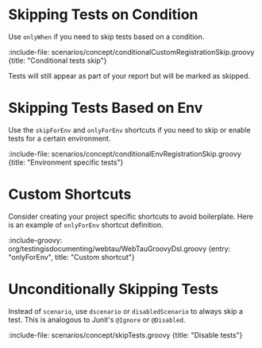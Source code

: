 # Skipping Tests on Condition

Use `onlyWhen` if you need to skip tests based on a condition.

:include-file: scenarios/concept/conditionalCustomRegistrationSkip.groovy {title: "Conditional tests skip"}

Tests will still appear as part of your report but will be marked as skipped.

# Skipping Tests Based on Env

Use the `skipForEnv` and `onlyForEnv` shortcuts if you need to skip or enable tests for a certain environment.

:include-file: scenarios/concept/conditionalEnvRegistrationSkip.groovy {title: "Environment specific tests"}

# Custom Shortcuts

Consider creating your project specific shortcuts to avoid boilerplate. 
Here is an example of `onlyForEnv` shortcut definition.

:include-groovy: org/testingisdocumenting/webtau/WebTauGroovyDsl.groovy {entry: "onlyForEnv", title: "Custom shortcut"}

# Unconditionally Skipping Tests

Instead of `scenario`, use `dscenario` or `disabledScenario` to always skip a test.  This is analogous to 
Junit's `@Ignore` or `@Disabled`.

:include-file: scenarios/concept/skipTests.groovy {title: "Disable tests"}
